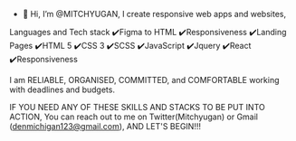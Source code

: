 - 👋 Hi, I’m @MITCHYUGAN, I create responsive web apps and websites,
 
Languages and Tech stack
✔️Figma to HTML 
  ✔️Responsiveness
  ✔️Landing Pages
✔️HTML 5
✔️CSS 3
✔️SCSS
✔️JavaScript
✔️Jquery
✔️React
✔️Responsiveness

I am RELIABLE, ORGANISED, COMMITTED, and COMFORTABLE working with deadlines and budgets.

IF YOU NEED ANY OF THESE SKILLS AND STACKS TO BE PUT INTO ACTION, You can reach out to me on Twitter(Mitchyugan) or Gmail (denmichigan123@gmail.com), AND LET'S BEGIN!!!

<!---
MITCHYUGAN/MITCHYUGAN is a ✨ special ✨ repository because its `README.md` (this file) appears on your GitHub profile.
You can click the Preview link to take a look at your changes.
--->
